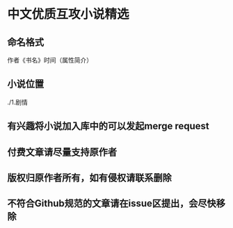 # 中文优质互攻小说精选

## 命名格式

作者《书名》时间（属性简介）

## 小说位置

./1.剧情

## 有兴趣将小说加入库中的可以发起merge request

## 付费文章请尽量支持原作者

## 版权归原作者所有，如有侵权请联系删除

## 不符合Github规范的文章请在issue区提出，会尽快移除